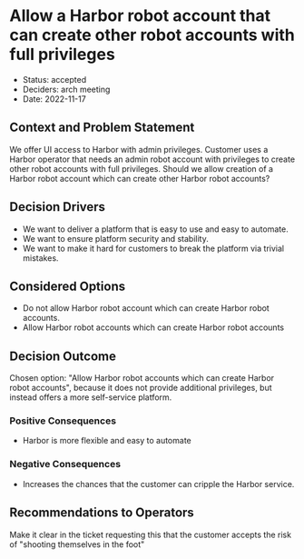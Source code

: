 # Allow a Harbor robot account that can create other robot accounts with full privileges

* Status: accepted
* Deciders: arch meeting
* Date: 2022-11-17

## Context and Problem Statement

We offer UI access to Harbor with admin privileges.
Customer uses a Harbor operator that needs an admin robot account with privileges to create other robot accounts with full privileges.
Should we allow creation of a Harbor robot account which can create other Harbor robot accounts?

## Decision Drivers

* We want to deliver a platform that is easy to use and easy to automate.
* We want to ensure platform security and stability.
* We want to make it hard for customers to break the platform via trivial mistakes.

## Considered Options

* Do not allow Harbor robot account which can create Harbor robot accounts.
* Allow Harbor robot accounts which can create Harbor robot accounts

## Decision Outcome

Chosen option: "Allow Harbor robot accounts which can create Harbor robot accounts", because it does not provide additional privileges, but instead offers a more self-service platform.

### Positive Consequences

* Harbor is more flexible and easy to automate

### Negative Consequences

* Increases the chances that the customer can cripple the Harbor service.

## Recommendations to Operators

Make it clear in the ticket requesting this that the customer accepts the risk of "shooting themselves in the foot"
